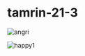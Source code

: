 # tamrin-21-3

![angri](https://user-images.githubusercontent.com/80619179/139471273-7dbdce62-e384-4d45-b246-f97d9a76a73f.jpg)

![happy1](https://user-images.githubusercontent.com/80619179/139471317-5224eb71-6dc7-4cfb-8bcd-6553305c2f67.jpg)

